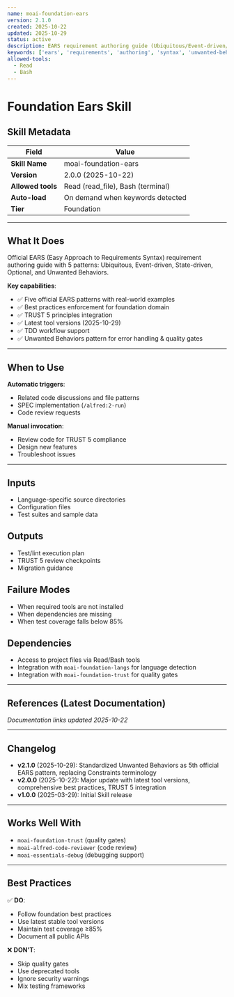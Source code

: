 ```yaml
---
name: moai-foundation-ears
version: 2.1.0
created: 2025-10-22
updated: 2025-10-29
status: active
description: EARS requirement authoring guide (Ubiquitous/Event-driven/State-driven/Optional/Unwanted Behaviors) with 5 official patterns.
keywords: ['ears', 'requirements', 'authoring', 'syntax', 'unwanted-behaviors']
allowed-tools:
  - Read
  - Bash
---
```


# Foundation Ears Skill

## Skill Metadata

| Field | Value |
| ----- | ----- |
| **Skill Name** | moai-foundation-ears |
| **Version** | 2.0.0 (2025-10-22) |
| **Allowed tools** | Read (read_file), Bash (terminal) |
| **Auto-load** | On demand when keywords detected |
| **Tier** | Foundation |

---

## What It Does

Official EARS (Easy Approach to Requirements Syntax) requirement authoring guide with 5 patterns: Ubiquitous, Event-driven, State-driven, Optional, and Unwanted Behaviors.

**Key capabilities**:
- ✅ Five official EARS patterns with real-world examples
- ✅ Best practices enforcement for foundation domain
- ✅ TRUST 5 principles integration
- ✅ Latest tool versions (2025-10-29)
- ✅ TDD workflow support
- ✅ Unwanted Behaviors pattern for error handling & quality gates

---

## When to Use

**Automatic triggers**:
- Related code discussions and file patterns
- SPEC implementation (`/alfred:2-run`)
- Code review requests

**Manual invocation**:
- Review code for TRUST 5 compliance
- Design new features
- Troubleshoot issues

---

## Inputs

- Language-specific source directories
- Configuration files
- Test suites and sample data

## Outputs

- Test/lint execution plan
- TRUST 5 review checkpoints
- Migration guidance

## Failure Modes

- When required tools are not installed
- When dependencies are missing
- When test coverage falls below 85%

## Dependencies

- Access to project files via Read/Bash tools
- Integration with `moai-foundation-langs` for language detection
- Integration with `moai-foundation-trust` for quality gates

---

## References (Latest Documentation)

_Documentation links updated 2025-10-22_

---

## Changelog

- **v2.1.0** (2025-10-29): Standardized Unwanted Behaviors as 5th official EARS pattern, replacing Constraints terminology
- **v2.0.0** (2025-10-22): Major update with latest tool versions, comprehensive best practices, TRUST 5 integration
- **v1.0.0** (2025-03-29): Initial Skill release

---

## Works Well With

- `moai-foundation-trust` (quality gates)
- `moai-alfred-code-reviewer` (code review)
- `moai-essentials-debug` (debugging support)

---

## Best Practices

✅ **DO**:
- Follow foundation best practices
- Use latest stable tool versions
- Maintain test coverage ≥85%
- Document all public APIs

❌ **DON'T**:
- Skip quality gates
- Use deprecated tools
- Ignore security warnings
- Mix testing frameworks
